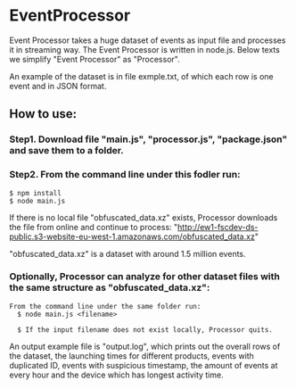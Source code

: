 # EventProcessor
Event Processor takes a huge dataset of events as input file and processes it in streaming way. The Event Processor is written in node.js. Below texts we simplify "Event Processor" as "Processor".

An example of the dataset is in file exmple.txt, of which each row is one event and in JSON format. 

## How to use:
  
### Step1. Download file "main.js", "processor.js", "package.json" and save them to a folder.
    
### Step2. From the command line under this fodler run: 
    $ npm install 
    $ node main.js
    
If there is no local file "obfuscated_data.xz" exists, Processor downloads the file from online and continue to process: 
"http://ew1-fscdev-ds-public.s3-website-eu-west-1.amazonaws.com/obfuscated_data.xz" 
     
"obfuscated_data.xz" is a dataset with around 1.5 million events.
    
### Optionally, Processor can analyze for other dataset files with the same structure as "obfuscated_data.xz":
    
    From the command line under the same folder run:
      $ node main.js <filename>
      
      $ If the input filename does not exist locally, Processor quits.
      

An output example file is "output.log", which prints out the overall rows of the dataset, the launching times for different products, events with duplicated ID, events with suspicious timestamp, the amount of events at every hour and the device which has longest activity time. 

  
  
